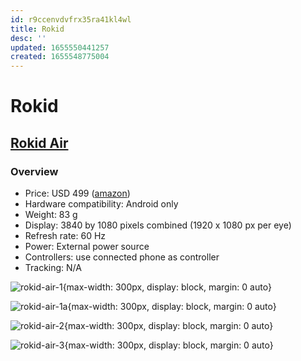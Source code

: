 ```yaml
---
id: r9ccenvdvfrx35ra41kl4wl
title: Rokid
desc: ''
updated: 1655550441257
created: 1655548775004
---
```

# Rokid

## [Rokid Air](https://air.rokid.com/)

### Overview

- Price: USD 499 ([amazon](https://www.amazon.com/Rokid-Glasses-Friendly-Pocket-Sized-Massive/dp/B09P4VJ895))
- Hardware compatibility: Android only
- Weight: 83 g
- Display: 3840 by 1080 pixels combined (1920 x 1080 px per eye)
- Refresh rate: 60 Hz
- Power: External power source
- Controllers: use connected phone as controller
- Tracking: N/A

![rokid-air-1](https://m.media-amazon.com/images/I/31rs0BhYJqL._AC_SX522_.jpg){max-width: 300px, display: block, margin: 0 auto}

![rokid-air-1a](https://static.rokidcdn.com/website/air/3.0.0/rokid-air.jpg){max-width: 300px, display: block, margin: 0 auto}

![rokid-air-2](https://m.media-amazon.com/images/I/81hDTMbiEmL._AC_SX522_.jpg){max-width: 300px, display: block, margin: 0 auto}

![rokid-air-3](https://media.giphy.com/media/Nj55sX8RzZJ953xb4a/giphy.gif){max-width: 300px, display: block, margin: 0 auto}